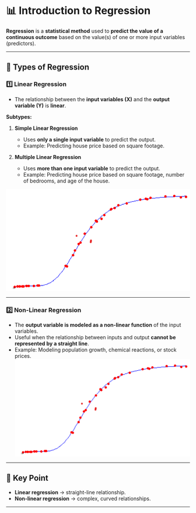 # 📊 Introduction to Regression

**Regression** is a **statistical method** used to **predict the value of a continuous outcome** based on the value(s) of one or more input variables (predictors).

---

## 🔹 Types of Regression

### 1️⃣ Linear Regression
- The relationship between the **input variables (X)** and the **output variable (Y)** is **linear**.

**Subtypes:**
1. **Simple Linear Regression**  
   - Uses **only a single input variable** to predict the output.  
   - Example: Predicting house price based on square footage.  

2. **Multiple Linear Regression**  
   - Uses **more than one input variable** to predict the output.  
   - Example: Predicting house price based on square footage, number of bedrooms, and age of the house.

![Linear Regression](https://github.com/sahilkarande/Machine-Learning-Algorithms-Course/blob/main/Python%20ML/Images/s2_nonlinear_regression.png)



---

### 2️⃣ Non-Linear Regression
- The **output variable is modeled as a non-linear function** of the input variables.  
- Useful when the relationship between inputs and output **cannot be represented by a straight line**.  
- Example: Modeling population growth, chemical reactions, or stock prices.
![Linear Regression](https://github.com/sahilkarande/Machine-Learning-Algorithms-Course/blob/main/Python%20ML/Images/s2_nonlinear_regression.png)
---

## 📌 Key Point
- **Linear regression** → straight-line relationship.  
- **Non-linear regression** → complex, curved relationships.  



---
